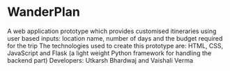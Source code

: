 # WanderPlan
A web application prototype which provides customised itineraries using user based inputs: location name, number of days and the budget required for the trip
The technologies used to create this prototype are: HTML, CSS, JavaScript and Flask (a light weight Python framework for handling the backend part)
Developers: Utkarsh Bhardwaj and Vaishali Verma
